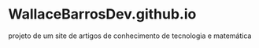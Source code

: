 # WallaceBarrosDev.github.io

projeto de um site de artigos de conhecimento de tecnologia e matemática